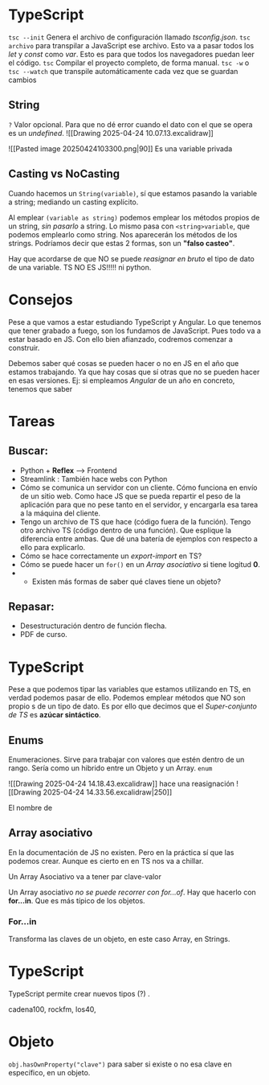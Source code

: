 # TypeScript
`tsc --init` Genera el archivo de configuración llamado *tsconfig.json*. 
`tsc archivo` para transpilar a JavaScript ese archivo. Esto va a pasar todos los *let* y *const* como *var*. Esto es para que todos los navegadores puedan leer el código.
`tsc` Compilar el proyecto completo, de forma manual.
`tsc -w` o `tsc --watch` que transpile automáticamente cada vez que se guardan cambios

## String
`?` Valor opcional. Para que no dé error cuando el dato con el que se opera es un *undefined*.
![[Drawing 2025-04-24 10.07.13.excalidraw]]

![[Pasted image 20250424103300.png|90]]
Es una variable privada

## Casting vs NoCasting
Cuando hacemos un `String(variable)`, sí que estamos pasando la variable a string; mediando un casting explícito.

Al emplear `(variable as string)` podemos emplear los métodos propios de un string, *sin pasarlo* a string.
Lo mismo pasa con `<string>variable`, que podemos emplearlo como string. Nos aparecerán los métodos de los strings.
Podríamos decir que estas 2 formas, son un **"falso casteo"**.

Hay que acordarse de que NO se puede *reasignar en bruto* el tipo de dato de una variable. TS NO ES JS!!!!! ni python.

# Consejos
Pese a que vamos a estar estudiando TypeScript y Angular. Lo que tenemos que tener grabado a fuego, son los fundamos de JavaScript. Pues todo va a estar basado en JS. Con ello bien afianzado, codremos comenzar a construir. 

Debemos saber qué cosas se pueden hacer o no en JS en el año que estamos trabajando. Ya que hay cosas que sí otras que no se pueden hacer en esas versiones. Ej: si empleamos *Angular* de un año en concreto, tenemos que saber 

# Tareas 
## Buscar:
- Python + **Reflex**  -->  Frontend
- Streamlink : También hace webs con Python
- Cómo se comunica un servidor con un cliente. Cómo funciona en envío de un sitio web. Como hace JS que se pueda repartir el peso de la aplicación para que no pese tanto en el servidor, y encargarla esa tarea a la máquina del cliente.
- Tengo un archivo de TS que hace (código fuera de la función). Tengo otro archivo TS (código dentro de una función). Que esplique la diferencia entre ambas. Que dé una batería de ejemplos con respecto a ello para explicarlo.
- Cómo se hace correctamente un *export-import* en TS? 
- Cómo se puede hacer un `for()` en un *Array asociativo* si tiene logitud **0**.
- - Existen más formas de saber qué claves tiene un objeto?
## Repasar:
- Desestructuración dentro de función flecha.
- PDF de curso.
# TypeScript
Pese a que podemos tipar las variables que estamos utilizando en TS, en verdad podemos pasar de ello. Podemos emplear métodos que NO son propio s de un tipo de dato. Es por ello que decimos que el *Super-conjunto de TS* es **azúcar sintáctico**.
## Enums
Enumeraciones. Sirve para trabajar con valores que estén dentro de un rango. Sería como un hibrido entre un Objeto y un Array. `enum`

![[Drawing 2025-04-24 14.18.43.excalidraw]]
hace una reasignación
![[Drawing 2025-04-24 14.33.56.excalidraw|250]]

El nombre de 

## Array asociativo
En la documentación de JS no existen. Pero en la práctica sí que las podemos crear. Aunque es cierto en en TS nos va a chillar.

Un Array Asociativo va a tener par clave-valor

Un Array asociativo *no se puede recorrer con for...of*. Hay que hacerlo con **for...in**. Que es más típico de los objetos. 

### For...in
Transforma las claves de un objeto, en este caso Array, en Strings.

# TypeScript
TypeScript permite crear nuevos tipos (?) . 

cadena100, rockfm, los40, 

# Objeto
`obj.hasOwnProperty("clave")` para saber si existe o no esa clave en específico, en un objeto.
